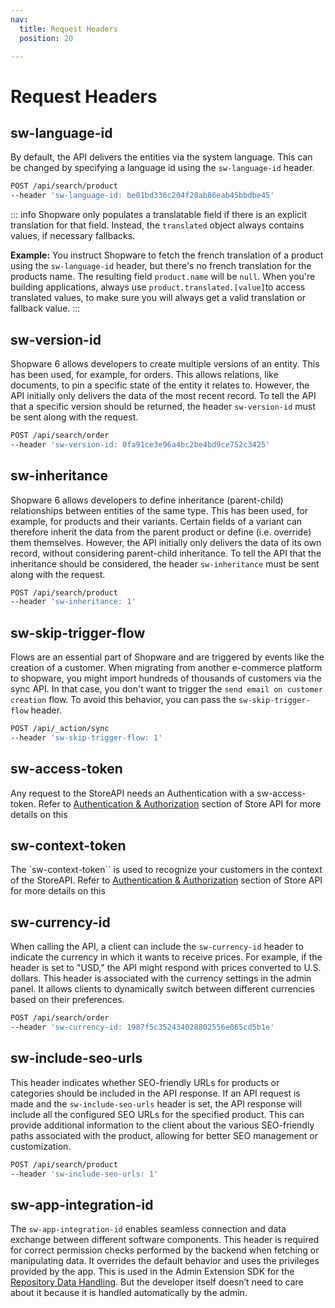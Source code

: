 ```yaml
---
nav:
  title: Request Headers
  position: 20

---
```


# Request Headers

## sw-language-id

By default, the API delivers the entities via the system language. This can be changed by specifying a language id using the `sw-language-id` header.

```bash
POST /api/search/product
--header 'sw-language-id: be01bd336c204f20ab86eab45bbdbe45'
```

::: info
Shopware only populates a translatable field if there is an explicit translation for that field. Instead, the `translated` object always contains values, if necessary fallbacks.

**Example:** You instruct Shopware to fetch the french translation of a product using the `sw-language-id` header, but there's no french translation for the products name. The resulting field `product.name` will be `null`. When you're building applications, always use `product.translated.[value]`to access translated values, to make sure you will always get a valid translation or fallback value.
:::

## sw-version-id

Shopware 6 allows developers to create multiple versions of an entity. This has been used, for example, for orders. This allows relations, like documents, to pin a specific state of the entity it relates to. However, the API initially only delivers the data of the most recent record. To tell the API that a specific version should be returned, the header `sw-version-id` must be sent along with the request.

```bash
POST /api/search/order
--header 'sw-version-id: 0fa91ce3e96a4bc2be4bd9ce752c3425'
```

## sw-inheritance

Shopware 6 allows developers to define inheritance \(parent-child\) relationships between entities of the same type. This has been used, for example, for products and their variants. Certain fields of a variant can therefore inherit the data from the parent product or define \(i.e. override\) them themselves. However, the API initially only delivers the data of its own record, without considering parent-child inheritance. To tell the API that the inheritance should be considered, the header `sw-inheritance` must be sent along with the request.

```bash
POST /api/search/product
--header 'sw-inheritance: 1'
```

## sw-skip-trigger-flow

Flows are an essential part of Shopware and are triggered by events like the creation of a customer. When migrating from another e-commerce platform to shopware, you might import hundreds of thousands of customers via the sync API. In that case, you don't want to trigger the `send email on customer creation` flow. To avoid this behavior, you can pass the `sw-skip-trigger-flow` header.

```bash
POST /api/_action/sync
--header 'sw-skip-trigger-flow: 1'
```

## sw-access-token

Any request to the StoreAPI needs an Authentication with a sw-access-token. Refer to [Authentication & Authorization](https://shopware.stoplight.io/docs/store-api/8e1d78252fa6f-authentication-and-authorisation) section of Store API for more details on this

## sw-context-token

The `sw-context-token`` is used to recognize your customers in the context of the StoreAPI. Refer to [Authentication & Authorization](https://shopware.stoplight.io/docs/store-api/8e1d78252fa6f-authentication-and-authorisation) section of Store API for more details on this

## sw-currency-id

When calling the API, a client can include the `sw-currency-id` header to indicate the currency in which it wants to receive prices. For example, if the header is set to "USD," the API might respond with prices converted to U.S. dollars. This header is associated with the currency settings in the admin panel. It allows clients to dynamically switch between different currencies based on their preferences.

```bash
POST /api/search/order
--header 'sw-currency-id: 1987f5c352434028802556e065cd5b1e'
```

## sw-include-seo-urls

This header indicates whether SEO-friendly URLs for products or categories should be included in the API response. If an API request is made and the `sw-include-seo-urls` header is set, the API response will include all the configured SEO URLs for the specified product. This can provide additional information to the client about the various SEO-friendly paths associated with the product, allowing for better SEO management or customization.

```bash
POST /api/search/product
--header 'sw-include-seo-urls: 1'
```

## sw-app-integration-id

The `sw-app-integration-id` enables seamless connection and data exchange between different software components. This header is required for correct permission checks performed by the backend when fetching or manipulating data. It overrides the default behavior and uses the privileges provided by the app. This is used in the Admin Extension SDK for the [Repository Data Handling](https://shopware.github.io/admin-extension-sdk/docs/guide/api-reference/data/repository). But the developer itself doesn’t need to care about it because it is handled automatically by the admin.
